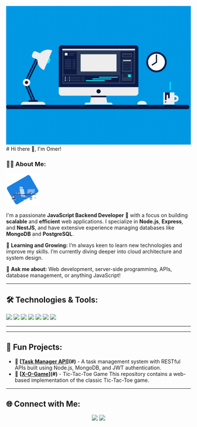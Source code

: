 <img src="https://github.com/OmerAlfiel/omerAlfiel/blob/main/b44bcdce3c081cbb93513403ad129b7e.gif" width="1200" />
# Hi there 👋, I'm Omer!






### 👨‍💻 About Me:

<img src="https://github.com/OmerAlfiel/omerAlfiel/blob/main/Animation%20-%201730619931598.gif" width="90" />

I'm a passionate **JavaScript Backend Developer** 🚀 with a focus on building **scalable** and **efficient** web applications. I specialize in **Node.js**, **Express**, and **NestJS**, and have extensive experience managing databases like **MongoDB** and **PostgreSQL**.

🌱 **Learning and Growing:** I’m always keen to learn new technologies and improve my skills. I’m currently diving deeper into cloud architecture and system design.

💬 **Ask me about:** Web development, server-side programming, APIs, database management, or anything JavaScript!

---


## 🛠️ Technologies & Tools:

 
<p>
    <img src="https://img.shields.io/badge/Node.js-43853D?style=for-the-badge&logo=node-dot-js&logoColor=white" />
    <img src="https://img.shields.io/badge/Express.js-404D59?style=for-the-badge" />
    <img src="https://img.shields.io/badge/NestJS-E0234E?style=for-the-badge&logo=nestjs&logoColor=white" />
    <img src="https://img.shields.io/badge/MongoDB-4EA94B?style=for-the-badge&logo=mongodb&logoColor=white" />
    <img src="https://img.shields.io/badge/PostgreSQL-316192?style=for-the-badge&logo=postgresql&logoColor=white" />
    <img src="https://img.shields.io/badge/AWS-232F3E?style=for-the-badge&logo=amazon-aws&logoColor=white" />
    <img src="https://img.shields.io/badge/GitHub-181717?style=for-the-badge&logo=github&logoColor=white" />
</p>

---

---

## 🎯 Fun Projects:

- 📝 **[[Task Manager API](https://github.com/OmerAlfiel/Task-Manager-API)](#)** - A task management system with RESTful APIs built using Node.js, MongoDB, and JWT authentication.
- 📝 **[[X-O-Game](https://github.com/OmerAlfiel/X-O-Game)](#)** - Tic-Tac-Toe Game This repository contains a web-based implementation of the classic Tic-Tac-Toe game.


---


## 🌐 Connect with Me:
<p align="center">
  <a href="https://linkedin.com/in/omer.al7labe.oa@gmail.com"><img src="https://img.shields.io/badge/LinkedIn-blue?style=for-the-badge&logo=linkedin" /></a>
  <a href="mailto:omer.al7labe.oa@gmail.com"><img src="https://img.shields.io/badge/Email-D14836?style=for-the-badge&logo=gmail&logoColor=white" /></a>
</p>


